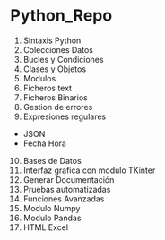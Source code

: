 # Python_Repo
1. Sintaxis Python
2. Colecciones Datos
3. Bucles y Condiciones
4. Clases y Objetos
5. Modulos
6. Ficheros text
7. Ficheros Binarios
8. Gestion de errores
9. Expresiones regulares
* JSON
* Fecha  Hora
10. Bases de Datos
11. Interfaz grafica con modulo TKinter
12. Generar Documentación
13. Pruebas automatizadas
14. Funciones Avanzadas
15. Modulo Numpy
16. Modulo Pandas
17. HTML Excel
